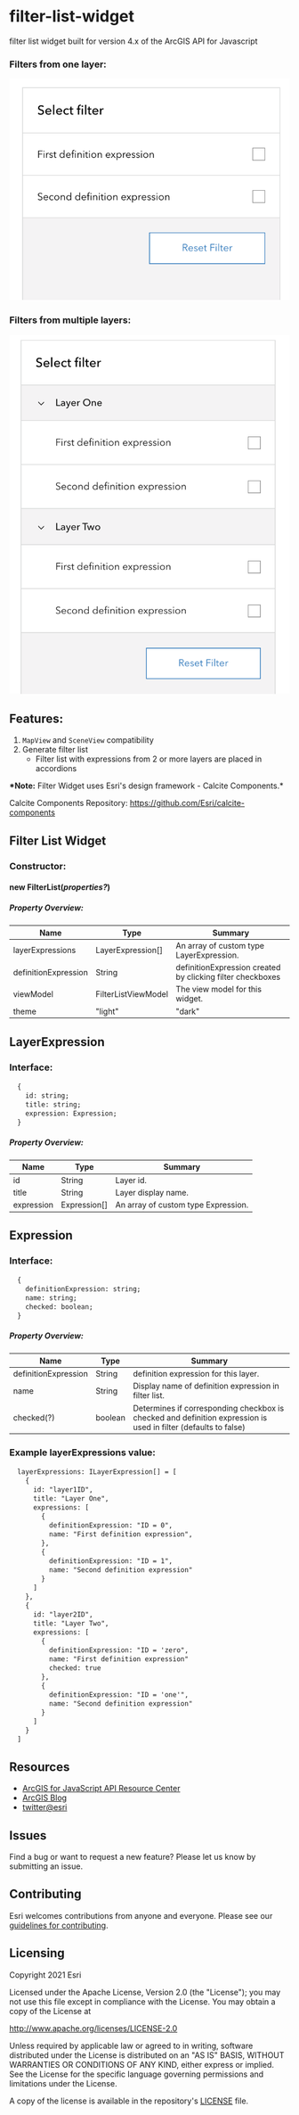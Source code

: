 # filter-list-widget

filter list widget built for version 4.x of the ArcGIS API for Javascript


### Filters from one layer:
![filter list widget, one layer](images/filter.png)
​
### Filters from multiple layers:
![filter list widget, multiple layers](images/filter-multiple.png)​

## Features:

1.  `MapView` and `SceneView` compatibility
2.  Generate filter list
    - Filter list with expressions from 2 or more layers are placed in accordions

**\*Note:** Filter Widget uses Esri's design framework - Calcite Components.\*

Calcite Components Repository: https://github.com/Esri/calcite-components

## Filter List Widget

### Constructor:

#### new **FilterList(_properties?_)**

##### Property Overview:

| Name                 | Type                  | Summary                                                    |
| -------------------- | -----------------     | ---------------------------------------------------------- |
| layerExpressions     | LayerExpression[]     | An array of custom type LayerExpression.                   |
| definitionExpression | String                | definitionExpression created by clicking filter checkboxes |
| viewModel            | FilterListViewModel   | The view model for this widget.                            |
| theme                | "light" | "dark"      | The theme for this widget (defaults to "light")            |

## LayerExpression

### **Interface:**

```
  {
    id: string;
    title: string;
    expression: Expression;
  }
```

##### Property Overview:

| Name       | Type         | Summary                             |
| ---------- | ------------ | ----------------------------------- |
| id         | String       | Layer id.                           |
| title      | String       | Layer display name.                 |
| expression | Expression[] | An array of custom type Expression. |

## Expression

### **Interface:**

```
  {
    definitionExpression: string;
    name: string;
    checked: boolean;
  }
```

##### Property Overview:

| Name                 | Type    | Summary                                                                                                         |
| -------------------- | ------- | --------------------------------------------------------------------------------------------------------------- |
| definitionExpression | String  | definition expression for this layer.                                                                           |
| name                 | String  | Display name of definition expression in filter list.                                                           |
| checked(?)           | boolean | Determines if corresponding checkbox is checked and definition expression is used in filter (defaults to false) |

### Example layerExpressions value:

```
  layerExpressions: ILayerExpression[] = [
    {
      id: "layer1ID",
      title: "Layer One",
      expressions: [
        {
          definitionExpression: "ID = 0",
          name: "First definition expression",
        },
        {
          definitionExpression: "ID = 1",
          name: "Second definition expression"
        }
      ]
    },
    {
      id: "layer2ID",
      title: "Layer Two",
      expressions: [
        {
          definitionExpression: "ID = 'zero",
          name: "First definition expression"
          checked: true
        },
        {
          definitionExpression: "ID = 'one'",
          name: "Second definition expression"
        }
      ]
    }
  ]
```

## Resources

- [ArcGIS for JavaScript API Resource Center](http://help.arcgis.com/en/webapi/javascript/arcgis/index.html)
- [ArcGIS Blog](http://blogs.esri.com/esri/arcgis/)
- [twitter@esri](http://twitter.com/esri)

## Issues

Find a bug or want to request a new feature? Please let us know by submitting an issue.

## Contributing

Esri welcomes contributions from anyone and everyone. Please see our [guidelines for contributing](https://github.com/esri/contributing).

## Licensing

Copyright 2021 Esri

Licensed under the Apache License, Version 2.0 (the "License");
you may not use this file except in compliance with the License.
You may obtain a copy of the License at

http://www.apache.org/licenses/LICENSE-2.0

Unless required by applicable law or agreed to in writing, software
distributed under the License is distributed on an "AS IS" BASIS,
WITHOUT WARRANTIES OR CONDITIONS OF ANY KIND, either express or implied.
See the License for the specific language governing permissions and
limitations under the License.

A copy of the license is available in the repository's [LICENSE](LICENSE) file.
